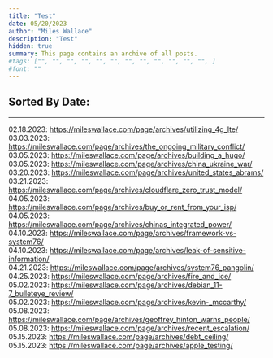 ```yaml
---
title: "Test"
date: 05/20/2023
author: "Miles Wallace"
description: "Test"
hidden: true
summary: This page contains an archive of all posts.
#tags: ["", "", "", "", "", "", "", "", "", "", "", "", ]
#font: ""
---
```


## Sorted By Date:
____
02.18.2023: https://mileswallace.com/page/archives/utilizing_4g_lte/  
03.03.2023: https://mileswallace.com/page/archives/the_ongoing_military_conflict/    
03.05.2023: https://mileswallace.com/page/archives/building_a_hugo/     
03.05.2023: https://mileswallace.com/page/archives/china_ukraine_war/      
03.20.2023: https://mileswallace.com/page/archives/united_states_abrams/    
03.21.2023: https://mileswallace.com/page/archives/cloudflare_zero_trust_model/    
04.05.2023: https://mileswallace.com/page/archives/buy_or_rent_from_your_isp/    
04.05.2023: https://mileswallace.com/page/archives/chinas_integrated_power/      
04.10.2023: https://mileswallace.com/page/archives/framework-vs-system76/    
04.10.2023: https://mileswallace.com/page/archives/leak-of-sensitive-information/     
04.21.2023: https://mileswallace.com/page/archives/system76_pangolin/   
04.25.2023: https://mileswallace.com/page/archives/fire_and_ice/   
05.02.2023: https://mileswallace.com/page/archives/debian_11-7_bulleteye_review/     
05.02.2023: https://mileswallace.com/page/archives/kevin-_mccarthy/   
05.08.2023: https://mileswallace.com/page/archives/geoffrey_hinton_warns_people/     
05.08.2023: https://mileswallace.com/page/archives/recent_escalation/   
05.15.2023: https://mileswallace.com/page/archives/debt_ceiling/   
05.15.2023: https://mileswallace.com/page/archives/apple_testing/    
